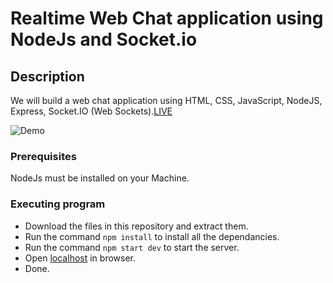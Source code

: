 
# Realtime Web Chat application using NodeJs and Socket.io

## Description

We will build a web chat application using HTML, CSS, JavaScript, NodeJS, Express, Socket.IO (Web Sockets).[LIVE](https://realtimewebchatapp.herokuapp.com/)

![Demo](Demo.gif)

### Prerequisites

NodeJs must be installed on your Machine.

### Executing program

* Download the files in this repository and extract them.
* Run the command `npm install` to install all the dependancies.
* Run the command `npm start dev` to start the server.
* Open [localhost](http://localhost:3000/) in browser.
* Done.


